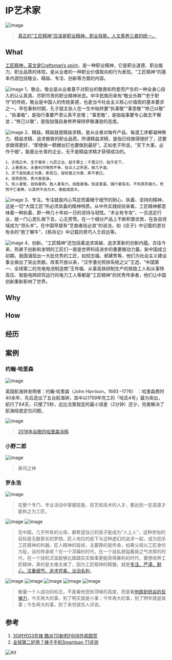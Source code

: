 # IP艺术家

![image](https://user-images.githubusercontent.com/100464149/155836689-2c05991b-a0b6-4279-83b9-c8aa2343cc90.png)
> [真正的“工匠精神”应该是职业精神、职业技能、人文素养三者的统一。](https://www.sohu.com/a/341892796_651419)

## What

[工匠精神，英文是Craftsman’s spirit](https://baike.baidu.com/item/%E5%B7%A5%E5%8C%A0%E7%B2%BE%E7%A5%9E/3993110)，是一种职业精神，它是职业道德、职业能力、职业品质的体现，是从业者的一种职业价值取向和行为表现。“工匠精神”的基本内涵包括敬业、精益、专注、创新等方面的内容。

![image](https://user-images.githubusercontent.com/100464149/155864844-2a9bd4bd-22db-4fe0-94a6-274dc1750975.png)
1、敬业。敬业是从业者基于对职业的敬畏和热爱而产生的一种全身心投入的认认真真、尽职尽责的职业精神状态。中华民族历来有“敬业乐群”“忠于职守”的传统，敬业是中国人的传统美德，也是当今社会主义核心价值观的基本要求之一。早在春秋时期，孔子就主张人在一生中始终要“执事敬”“事思敬”“修己以敬” 。“执事敬”，是指行事要严肃认真不怠慢；“事思敬”，是指临事要专心致志不懈怠；“修己以敬”，是指加强自身修养保持恭敬谦逊的态度。 

![image](https://user-images.githubusercontent.com/100464149/155864883-fb04d146-4b22-4b78-a41b-71e16242a7fd.png)
2、精益。精益就是精益求精，是从业者对每件产品、每道工序都凝神聚力、精益求精、追求极致的职业品质。所谓精益求精，是指已经做得很好了，还要求做得更好，“即使做一颗螺丝钉也要做到最好”。正如老子所说，“天下大事，必作于细”。能基业长青的企业，无不是精益求精才获得成功的。

```
1、合抱之木，生于毫末；九层之台，起于累土；千里之行，始于足下。
2、上善若水。水善利万物而不争，处众人之所恶，故几于道。
3、天下皆知美之为美，斯恶已。皆知善之为善，斯不善已。
4、宠辱若惊，贵大患若身。
5、知人者智，自知者明。胜人者有力，自胜者强。知足者富。强行者有志。不失其所者久。死而不亡者寿。以其终不自为大，故能成其大。
```

![image](https://user-images.githubusercontent.com/100464149/155864989-ba0df92d-1f14-4f2a-bff8-4cda1c16a9a7.png)
3、专注。专注就是内心笃定而着眼于细节的耐心、执着、坚持的精神，这是一切“大国工匠”所必须具备的精神特质。从中外实践经验来看，工匠精神都意味着一种执着，即一种几十年如一日的坚持与韧性。“术业有专攻”，一旦选定行业，就一门心思扎根下去，心无旁骛，在一个细分产品上不断积累优势，在各自领域成为“领头羊”。在中国早就有“艺痴者技必良”的说法，如《庄子》中记载的游刃有余的“庖丁解牛”、《核舟记》中记载的奇巧人王叔远等。

![image](https://user-images.githubusercontent.com/100464149/155865011-67ddff53-f9e3-4321-b817-f645152d119a.png)
4、创新。“工匠精神”还包括着追求突破、追求革新的创新内蕴。古往今来，热衷于创新和发明的工匠们一直是世界科技进步的重要推动力量。新中国成立初期，我国涌现出一大批优秀的工匠，如倪志福、郝建秀等，他们为社会主义建设事业做出了突出贡献。改革开放以来，“汉字激光照排系统之父”王选、“中国第一、全球第二的充电电池制造商”王传福、从事高铁研制生产的铁路工人和从事特高压、智能电网研究运行的电力工人等都是“工匠精神”的优秀传承者，他们让中国创新重新影响了世界。

## Why

## How

## 经历

## 案例

### 约翰·哈里森

![image](https://user-images.githubusercontent.com/100464149/155865076-ad67019c-8a2d-4327-8a4a-bce6b071a3b4.png)

英国航海钟发明者：约翰·哈里森（John Harrison，1693 –1776） ：哈里森费时40余年，先后造出了五台航海钟，其中以1759年完工的「哈氏4号」最为突出，航行了64天，只慢了5秒，远比法案规定的最小误差（2分钟）还少，完美解决了航海经度定位问题。

![image](https://user-images.githubusercontent.com/100464149/155865092-5c5937ea-c70c-4290-990c-efcbf1a6c12d.png)
> [2018年谷歌的哈里森涂鸦](https://www.linkresearcher.com/information/06e7655c-ef03-437e-84ec-97d7ea9c9ec2)

### 小野二郎

![image](https://user-images.githubusercontent.com/100464149/155865256-cefa752d-786f-43d0-bea4-7d187cfa27ea.png)
> 寿司之神

### 罗永浩

![image](https://user-images.githubusercontent.com/100464149/155835685-3d4d7ce4-5211-499f-8d72-788c74aebfeb.png)
> 在整个专门、专业活动中掌握技能、技艺和技术的人才，要达到一定高度才能称之为工匠。

![image](https://user-images.githubusercontent.com/100464149/155836771-7954df4a-d830-4143-90ba-b1d66c62c82c.png)
![image](https://user-images.githubusercontent.com/100464149/155836851-e1e959eb-8547-4745-b449-471ce3b8c023.png)
> 在中国，几乎所有的父母，都希望自己的孩子能成为“人上人”，这种世俗的目标是无数家长的梦想。匠人地位的低下与这种虚幻的追求一起，成为扼杀工匠精神的利器。匠人精神的延续，主要靠的是传承，如果父母以工匠身份为耻，谈何传承呢？在一个浮躁的时代，在一个自私狭隘暴戾之气浓厚的时代，在一个投机泛滥能够比踏踏实实做事更能获得暴利的时代，要想培养工匠精神，真的是太难太难了，因为工匠精神的精髓，就是[专注、严谨、耐心、注重细节、追求完美、淡泊名利](http://www.shandongshangan.com/News_detail.asp?Id=73)。

![image](https://user-images.githubusercontent.com/100464149/155837198-a263452a-1bd8-4c85-aa5b-0521961353bf.png)
![image](https://user-images.githubusercontent.com/100464149/155837119-f6fe6c43-c28a-4b1f-88b5-5882720754d1.png)
![image](https://user-images.githubusercontent.com/100464149/155837158-8cca2c1d-bf3e-4f3c-8790-ea7072a53a7f.png)
![image](https://user-images.githubusercontent.com/100464149/155837318-028564ef-dd79-4290-94bc-83cedb174ab3.png)
![image](https://user-images.githubusercontent.com/100464149/155837326-0fe83dd9-d0f9-46e3-8290-13f04aa9a76d.png)
> 衡量一个人成功的标志，不是看他登到顶峰的高度，而是看[他跌到低谷的反弹力](https://www.jianshu.com/p/7b93de9eaaff)，今天再大的事，到了明天就是小事；今年再大的事，到了明年就是故事；今生再大的事，到了来世就任人评说。

## 参考

1. [3G时代G3先锋 酷派TD新机F608外观图赏](https://www.cnmo.com/news/50839_all.html?#p50865)
2. [全球第二好用？锤子手机Smartisan T1评测](http://m.cfan.com.cn/pcarticle/109278)

![Alt](https://repobeats.axiom.co/api/embed/5ad4963097c63894360b4a9b6f3f74f262eabd02.svg "Repobeats analytics image")
